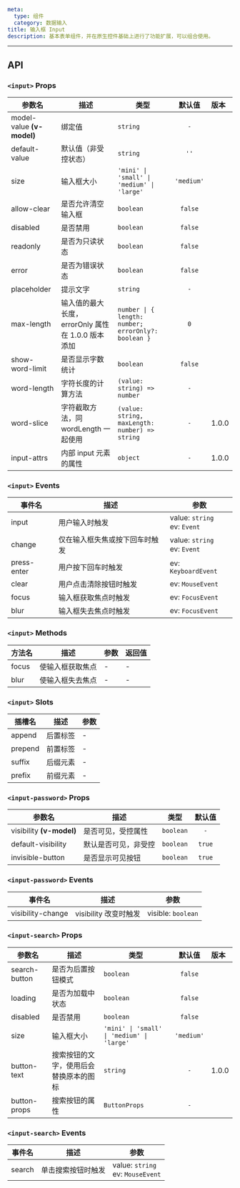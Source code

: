 ```yaml
meta:
  type: 组件
  category: 数据输入
title: 输入框 Input
description: 基本表单组件，并在原生控件基础上进行了功能扩展，可以组合使用。
```
---

<!--@include: ./__demo__/basic.md-->

<!--@include: ./__demo__/status.md-->

<!--@include: ./__demo__/size.md-->

<!--@include: ./__demo__/prefix.md-->

<!--@include: ./__demo__/prepend.md-->

<!--@include: ./__demo__/word-limit.md-->

<!--@include: ./__demo__/group.md-->

<!--@include: ./__demo__/search.md-->

<!--@include: ./__demo__/search-button.md-->

<!--@include: ./__demo__/search-loading.md-->

<!--@include: ./__demo__/password.md-->

## API


### `<input>` Props

|参数名|描述|类型|默认值|版本|
|---|---|---|:---:|:---|
|model-value **(v-model)**|绑定值|`string`|`-`||
|default-value|默认值（非受控状态）|`string`|`''`||
|size|输入框大小|`'mini' \| 'small' \| 'medium' \| 'large'`|`'medium'`||
|allow-clear|是否允许清空输入框|`boolean`|`false`||
|disabled|是否禁用|`boolean`|`false`||
|readonly|是否为只读状态|`boolean`|`false`||
|error|是否为错误状态|`boolean`|`false`||
|placeholder|提示文字|`string`|`-`||
|max-length|输入值的最大长度，errorOnly 属性在 1.0.0 版本添加|`number \| { length: number; errorOnly?: boolean }`|`0`||
|show-word-limit|是否显示字数统计|`boolean`|`false`||
|word-length|字符长度的计算方法|`(value: string) => number`|`-`||
|word-slice|字符截取方法，同 wordLength 一起使用|`(value: string, maxLength: number) => string`|`-`|1.0.0|
|input-attrs|内部 input 元素的属性|`object`|`-`|1.0.0|
### `<input>` Events

|事件名|描述|参数|
|---|---|---|
|input|用户输入时触发|value: `string`<br>ev: `Event`|
|change|仅在输入框失焦或按下回车时触发|value: `string`<br>ev: `Event`|
|press-enter|用户按下回车时触发|ev: `KeyboardEvent`|
|clear|用户点击清除按钮时触发|ev: `MouseEvent`|
|focus|输入框获取焦点时触发|ev: `FocusEvent`|
|blur|输入框失去焦点时触发|ev: `FocusEvent`|
### `<input>` Methods

|方法名|描述|参数|返回值|
|---|---|---|---|
|focus|使输入框获取焦点|-|-|
|blur|使输入框失去焦点|-|-|
### `<input>` Slots

|插槽名|描述|参数|
|---|:---:|---|
|append|后置标签|-|
|prepend|前置标签|-|
|suffix|后缀元素|-|
|prefix|前缀元素|-|








### `<input-password>` Props

|参数名|描述|类型|默认值|
|---|---|---|:---:|
|visibility **(v-model)**|是否可见，受控属性|`boolean`|`-`|
|default-visibility|默认是否可见，非受控|`boolean`|`true`|
|invisible-button|是否显示可见按钮|`boolean`|`true`|
### `<input-password>` Events

|事件名|描述|参数|
|---|---|---|
|visibility-change|visibility 改变时触发|visible: `boolean`|




### `<input-search>` Props

|参数名|描述|类型|默认值|版本|
|---|---|---|:---:|:---|
|search-button|是否为后置按钮模式|`boolean`|`false`||
|loading|是否为加载中状态|`boolean`|`false`||
|disabled|是否禁用|`boolean`|`false`||
|size|输入框大小|`'mini' \| 'small' \| 'medium' \| 'large'`|`'medium'`||
|button-text|搜索按钮的文字，使用后会替换原本的图标|`string`|`-`|1.0.0|
|button-props|搜索按钮的属性|`ButtonProps`|`-`||
### `<input-search>` Events

|事件名|描述|参数|
|---|---|---|
|search|单击搜索按钮时触发|value: `string`<br>ev: `MouseEvent`|


